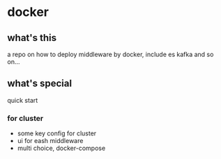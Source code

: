 # docker

## what's this
a repo on how to deploy middleware by docker, include es kafka and so on...

## what's special
quick start

### for cluster
<ul>
<li>some key config for cluster</li>
<li>ui for eash middleware</li>
<li>multi choice, docker-compose</li>
</ul>